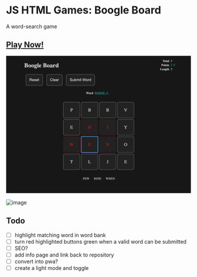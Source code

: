 # JS HTML Games: Boogle Board
A word-search game

## [Play Now!](https://picaq.github.io/JS+HTML-Games/)

[![image](boggle_game.png)](https://picaq.github.io/JS+HTML-Games/)


![image](https://user-images.githubusercontent.com/34908590/128127040-8f711ec5-c03c-4af3-9aaa-bebcc1bc6513.png)


## Todo
- [ ] highlight matching word in word bank
- [ ] turn red highlighted buttons green when a valid word can be submitted
- [ ] SEO?
- [ ] add info page and link back to repository
- [ ] convert into pwa?
- [ ] create a light mode and toggle
